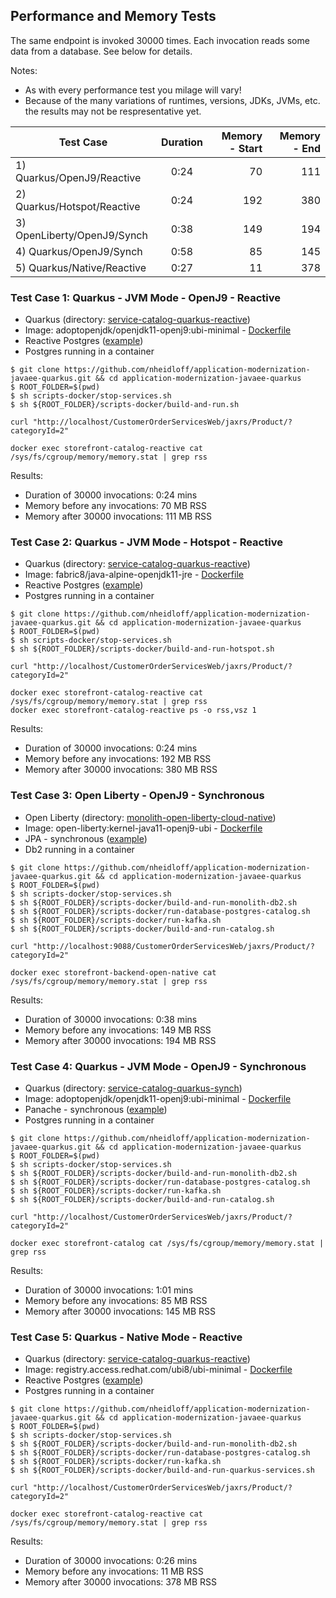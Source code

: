 ## Performance and Memory Tests

The same endpoint is invoked 30000 times. Each invocation reads some data from a database. See below for details.

Notes: 
* As with every performance test you milage will vary!
* Because of the many variations of runtimes, versions, JDKs, JVMs, etc. the results may not be respresentative yet.


| Test Case                     | Duration     | Memory - Start | Memory - End   |
| ----------------------------- |:------------:| --------------:| --------------:|
| 1) Quarkus/OpenJ9/Reactive    | 0:24         | 70             | 111            | 
| 2) Quarkus/Hotspot/Reactive   | 0:24         | 192            | 380            | 
| 3) OpenLiberty/OpenJ9/Synch   | 0:38         | 149            | 194            | 
| 4) Quarkus/OpenJ9/Synch       | 0:58         | 85             | 145            |
| 5) Quarkus/Native/Reactive    | 0:27         | 11             | 378            |


### Test Case 1: Quarkus - JVM Mode - OpenJ9 - Reactive

* Quarkus (directory: [service-catalog-quarkus-reactive](https://github.com/nheidloff/application-modernization-javaee-quarkus/tree/master/service-catalog-quarkus-reactive))
* Image: adoptopenjdk/openjdk11-openj9:ubi-minimal - [Dockerfile](../service-catalog-quarkus-reactive/Dockerfile)
* Reactive Postgres ([example](https://github.com/nheidloff/application-modernization-javaee-quarkus/blob/master/service-catalog-quarkus-reactive/src/main/java/com/ibm/catalog/ProductResource.java#L46))
* Postgres running in a container

```
$ git clone https://github.com/nheidloff/application-modernization-javaee-quarkus.git && cd application-modernization-javaee-quarkus
$ ROOT_FOLDER=$(pwd)
$ sh scripts-docker/stop-services.sh
$ sh ${ROOT_FOLDER}/scripts-docker/build-and-run.sh
```

```
curl "http://localhost/CustomerOrderServicesWeb/jaxrs/Product/?categoryId=2"
```

```
docker exec storefront-catalog-reactive cat /sys/fs/cgroup/memory/memory.stat | grep rss
```

Results:
* Duration of 30000 invocations: 0:24 mins
* Memory before any invocations: 70 MB RSS
* Memory after 30000 invocations: 111 MB RSS


### Test Case 2: Quarkus - JVM Mode - Hotspot - Reactive

* Quarkus (directory: [service-catalog-quarkus-reactive](https://github.com/nheidloff/application-modernization-javaee-quarkus/tree/master/service-catalog-quarkus-reactive))
* Image: fabric8/java-alpine-openjdk11-jre - [Dockerfile](../service-catalog-quarkus-reactive/Dockerfile.hotspot)
* Reactive Postgres ([example](https://github.com/nheidloff/application-modernization-javaee-quarkus/blob/master/service-catalog-quarkus-reactive/src/main/java/com/ibm/catalog/ProductResource.java#L46))
* Postgres running in a container

```
$ git clone https://github.com/nheidloff/application-modernization-javaee-quarkus.git && cd application-modernization-javaee-quarkus
$ ROOT_FOLDER=$(pwd)
$ sh scripts-docker/stop-services.sh
$ sh ${ROOT_FOLDER}/scripts-docker/build-and-run-hotspot.sh
```

```
curl "http://localhost/CustomerOrderServicesWeb/jaxrs/Product/?categoryId=2"
```

```
docker exec storefront-catalog-reactive cat /sys/fs/cgroup/memory/memory.stat | grep rss
docker exec storefront-catalog-reactive ps -o rss,vsz 1 
```

Results:
* Duration of 30000 invocations: 0:24 mins
* Memory before any invocations: 192 MB RSS
* Memory after 30000 invocations: 380 MB RSS


### Test Case 3: Open Liberty - OpenJ9 - Synchronous 

* Open Liberty (directory: [monolith-open-liberty-cloud-native](https://github.com/nheidloff/application-modernization-javaee-quarkus/tree/master/monolith-open-liberty-cloud-native))
* Image: open-liberty:kernel-java11-openj9-ubi - [Dockerfile](../monolith-open-liberty-cloud-native/Dockerfile.multistage)
* JPA - synchronous ([example](https://github.com/nheidloff/application-modernization-javaee-quarkus/blob/master/monolith-open-liberty-cloud-native/src/main/java/org/pwte/example/service/ProductSearchServiceImpl.java#L30))
* Db2 running in a container

```
$ git clone https://github.com/nheidloff/application-modernization-javaee-quarkus.git && cd application-modernization-javaee-quarkus
$ ROOT_FOLDER=$(pwd)
$ sh scripts-docker/stop-services.sh
$ sh ${ROOT_FOLDER}/scripts-docker/build-and-run-monolith-db2.sh
$ sh ${ROOT_FOLDER}/scripts-docker/run-database-postgres-catalog.sh
$ sh ${ROOT_FOLDER}/scripts-docker/run-kafka.sh
$ sh ${ROOT_FOLDER}/scripts-docker/build-and-run-catalog.sh
```

```
curl "http://localhost:9088/CustomerOrderServicesWeb/jaxrs/Product/?categoryId=2"
```

```
docker exec storefront-backend-open-native cat /sys/fs/cgroup/memory/memory.stat | grep rss
```

Results:
* Duration of 30000 invocations:  0:38 mins
* Memory before any invocations:   149 MB RSS
* Memory after 30000 invocations:  194 MB RSS


### Test Case 4: Quarkus - JVM Mode - OpenJ9 - Synchronous

* Quarkus (directory: [service-catalog-quarkus-synch](https://github.com/nheidloff/application-modernization-javaee-quarkus/tree/master/service-catalog-quarkus-synch))
* Image: adoptopenjdk/openjdk11-openj9:ubi-minimal - [Dockerfile](../service-catalog-quarkus-synch/Dockerfile)
* Panache - synchronous ([example](https://github.com/nheidloff/application-modernization-javaee-quarkus/blob/master/service-catalog-quarkus-synch/src/main/java/com/ibm/catalog/CategoryResource.java#L29))
* Postgres running in a container

```
$ git clone https://github.com/nheidloff/application-modernization-javaee-quarkus.git && cd application-modernization-javaee-quarkus
$ ROOT_FOLDER=$(pwd)
$ sh scripts-docker/stop-services.sh
$ sh ${ROOT_FOLDER}/scripts-docker/build-and-run-monolith-db2.sh
$ sh ${ROOT_FOLDER}/scripts-docker/run-database-postgres-catalog.sh
$ sh ${ROOT_FOLDER}/scripts-docker/run-kafka.sh
$ sh ${ROOT_FOLDER}/scripts-docker/build-and-run-catalog.sh
```

```
curl "http://localhost/CustomerOrderServicesWeb/jaxrs/Product/?categoryId=2"
```

```
docker exec storefront-catalog cat /sys/fs/cgroup/memory/memory.stat | grep rss
```

Results:
* Duration of 30000 invocations:  1:01 mins
* Memory before any invocations:  85 MB RSS
* Memory after 30000 invocations: 145 MB RSS


### Test Case 5: Quarkus - Native Mode - Reactive

* Quarkus (directory: [service-catalog-quarkus-reactive](https://github.com/nheidloff/application-modernization-javaee-quarkus/tree/master/service-catalog-quarkus-reactive))
* Image: registry.access.redhat.com/ubi8/ubi-minimal - [Dockerfile](../service-catalog-quarkus-reactive/src/main/docker/Dockerfile)
* Reactive Postgres ([example](https://github.com/nheidloff/application-modernization-javaee-quarkus/blob/master/service-catalog-quarkus-reactive/src/main/java/com/ibm/catalog/ProductResource.java#L46))
* Postgres running in a container

```
$ git clone https://github.com/nheidloff/application-modernization-javaee-quarkus.git && cd application-modernization-javaee-quarkus
$ ROOT_FOLDER=$(pwd)
$ sh scripts-docker/stop-services.sh
$ sh ${ROOT_FOLDER}/scripts-docker/build-and-run-monolith-db2.sh
$ sh ${ROOT_FOLDER}/scripts-docker/run-database-postgres-catalog.sh
$ sh ${ROOT_FOLDER}/scripts-docker/run-kafka.sh
$ sh ${ROOT_FOLDER}/scripts-docker/build-and-run-quarkus-services.sh
```

```
curl "http://localhost/CustomerOrderServicesWeb/jaxrs/Product/?categoryId=2"
```

```
docker exec storefront-catalog-reactive cat /sys/fs/cgroup/memory/memory.stat | grep rss
```

Results:
* Duration of 30000 invocations:   0:26 mins
* Memory before any invocations:   11 MB RSS
* Memory after 30000 invocations:  378 MB RSS
